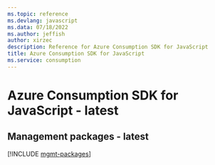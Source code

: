 ```yaml
---
ms.topic: reference
ms.devlang: javascript
ms.data: 07/18/2022
ms.author: jeffish
author: xirzec
description: Reference for Azure Consumption SDK for JavaScript
title: Azure Consumption SDK for JavaScript
ms.service: consumption
---
```

# Azure Consumption SDK for JavaScript - latest

## Management packages - latest
[!INCLUDE [mgmt-packages](consumption-mgmt-index.md)]
